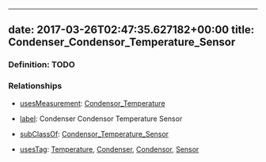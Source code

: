 
---
date: 2017-03-26T02:47:35.627182+00:00
title: Condenser_Condensor_Temperature_Sensor
---
### Definition: TODO

### Relationships

* [usesMeasurement](https://brickschema.org/schema/1.0/BrickFrame#usesMeasurement): [Condensor_Temperature](https://brickschema.org/schema/1.0/Brick#Condensor_Temperature)

* [label](http://www.w3.org/2000/01/rdf-schema#label): Condenser Condensor Temperature Sensor

* [subClassOf](http://www.w3.org/2000/01/rdf-schema#subClassOf): [Condensor_Temperature_Sensor](https://brickschema.org/schema/1.0/Brick#Condensor_Temperature_Sensor)

* [usesTag](https://brickschema.org/schema/1.0/BrickFrame#usesTag): [Temperature](https://brickschema.org/schema/1.0/BrickTag#Temperature), [Condenser](https://brickschema.org/schema/1.0/BrickTag#Condenser), [Condensor](https://brickschema.org/schema/1.0/BrickTag#Condensor), [Sensor](https://brickschema.org/schema/1.0/BrickTag#Sensor)

